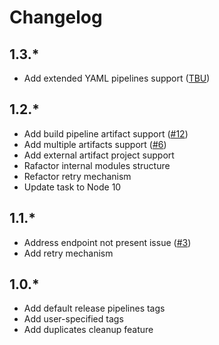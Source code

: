 # Changelog

## 1.3.*

- Add extended YAML pipelines support ([TBU](TBU))

## 1.2.*

- Add build pipeline artifact support ([#12](https://github.com/dmitryserbin/azdev-artifacts-tagger/issues/12))
- Add multiple artifacts support ([#6](https://github.com/dmitryserbin/azdev-artifacts-tagger/issues/6))
- Add external artifact project support
- Rafactor internal modules structure
- Refactor retry mechanism
- Update task to Node 10

## 1.1.*

- Address endpoint not present issue ([#3](https://github.com/dmitryserbin/azdev-artifacts-tagger/issues/3))
- Add retry mechanism

## 1.0.*

- Add default release pipelines tags
- Add user-specified tags
- Add duplicates cleanup feature
